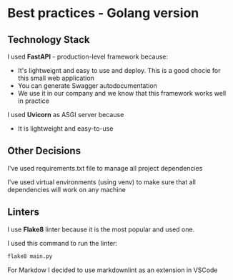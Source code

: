 # Best practices - Golang version

## Technology Stack

I used **FastAPI** - production-level framework because:

- It's lightweignt and easy to use and deploy. This is a good chocie for this small web application
- You can generate Swagger autodocumentation
- We use it in our company and we know that this framework works well in practice

I used **Uvicorn** as ASGI server because

- It is lightweight and easy-to-use
  
## Other Decisions

I've  used requirements.txt file to manage all project dependencies

I've used virtual environments (using venv) to make sure that all dependencies will work on any machine

## Linters

I use **Flake8** linter because it is the most popular and used one.

I used this command to run the linter:

```python
flake8 main.py
```

For Markdow I decided to use markdownlint as an extension in VSCode
